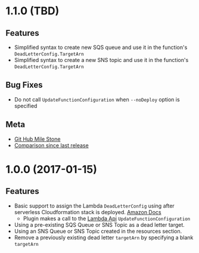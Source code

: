 
# 1.1.0 (TBD)

## Features
* Simplified syntax to create new SQS queue and use it in the function's `DeadLetterConfig.TargetArn`
* Simplified syntax to create a new SNS topic and use it in the function's `DeadLetterConfig.TargetArn`

 ## Bug Fixes
 * Do not call `UpdateFunctionConfiguration` when `--noDeploy` option is specified
 
 ## Meta
 * [Git Hub Mile Stone](https://github.com/gmetzker/serverless-plugin-lambda-dead-letter/milestone/3?closed=1)
 * [Comparison since last release](https://github.com/gmetzker/serverless-plugin-lambda-dead-letter/compare/v1.0.2...v1.1.0)
 
# 1.0.0 (2017-01-15)

## Features
* Basic support to assign the Lambda `DeadLetterConfig` using after serverless Cloudformation stack is deployed.  [Amazon Docs](http://docs.aws.amazon.com/lambda/latest/dg/dlq.html)
  * Plugin makes a call to the [Lambda Api](http://docs.aws.amazon.com/lambda/latest/dg/API_UpdateFunctionConfiguration.html)
 `UpdateFunctionConfiguration`
* Using a pre-existing SQS Queue or SNS Topic as a dead letter target.
* Using an SNS Queue or SNS Topic created in the resources section.
* Remove a previously existing dead letter `targetArn` by specifying a blank `targetArn`
